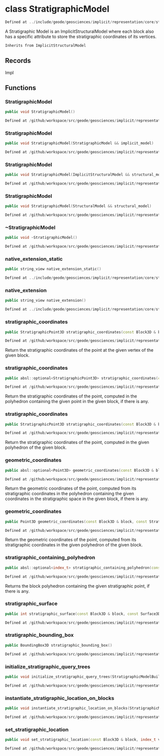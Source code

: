 # class StratigraphicModel

```cpp
Defined at ../include/geode/geosciences/implicit/representation/core/stratigraphic_model.h#49
```

 A Stratigraphic Model is an ImplicitStructuralModel where each block also has a specific attribute to store the stratigraphic coordinates of its vertices.



```cpp
Inherits from ImplicitStructuralModel
```



## Records

Impl



## Functions

### StratigraphicModel

```cpp
public void StratigraphicModel()
```

```cpp
Defined at /github/workspace/src/geode/geosciences/implicit/representation/core/stratigraphic_model.cpp#478
```

### StratigraphicModel

```cpp
public void StratigraphicModel(StratigraphicModel && implicit_model)
```

```cpp
Defined at /github/workspace/src/geode/geosciences/implicit/representation/core/stratigraphic_model.cpp#483
```

### StratigraphicModel

```cpp
public void StratigraphicModel(ImplicitStructuralModel && structural_model)
```

```cpp
Defined at /github/workspace/src/geode/geosciences/implicit/representation/core/stratigraphic_model.cpp#490
```

### StratigraphicModel

```cpp
public void StratigraphicModel(StructuralModel && structural_model)
```

```cpp
Defined at /github/workspace/src/geode/geosciences/implicit/representation/core/stratigraphic_model.cpp#497
```

### ~StratigraphicModel

```cpp
public void ~StratigraphicModel()
```

```cpp
Defined at /github/workspace/src/geode/geosciences/implicit/representation/core/stratigraphic_model.cpp#503
```

### native_extension_static

```cpp
public string_view native_extension_static()
```

```cpp
Defined at ../include/geode/geosciences/implicit/representation/core/stratigraphic_model.h#67
```

### native_extension

```cpp
public string_view native_extension()
```

```cpp
Defined at ../include/geode/geosciences/implicit/representation/core/stratigraphic_model.h#72
```

### stratigraphic_coordinates

```cpp
public StratigraphicPoint3D stratigraphic_coordinates(const Block3D & block, index_t vertex_id)
```

```cpp
Defined at /github/workspace/src/geode/geosciences/implicit/representation/core/stratigraphic_model.cpp#505
```

 Return the stratigraphic coordinates of the point at the given vertex of the given block.

### stratigraphic_coordinates

```cpp
public absl::optional<StratigraphicPoint3D> stratigraphic_coordinates(const Block3D & block, const Point3D & geometric_point)
```

```cpp
Defined at /github/workspace/src/geode/geosciences/implicit/representation/core/stratigraphic_model.cpp#511
```

 Return the stratigraphic coordinates of the point, computed in the polyhedron containing the given point in the given block, if there is any.

### stratigraphic_coordinates

```cpp
public StratigraphicPoint3D stratigraphic_coordinates(const Block3D & block, const Point3D & geometric_point, index_t polyhedron_id)
```

```cpp
Defined at /github/workspace/src/geode/geosciences/implicit/representation/core/stratigraphic_model.cpp#519
```

 Return the stratigraphic coordinates of the point, computed in the given polyhedron of the given block.

### geometric_coordinates

```cpp
public absl::optional<Point3D> geometric_coordinates(const Block3D & block, const StratigraphicPoint3D & stratigraphic_point)
```

```cpp
Defined at /github/workspace/src/geode/geosciences/implicit/representation/core/stratigraphic_model.cpp#528
```

 Return the geometric coordinates of the point, computed from its stratigraphic coordinates in the polyhedron containing the given coordinates in the stratigraphic space in the given block, if there is any.

### geometric_coordinates

```cpp
public Point3D geometric_coordinates(const Block3D & block, const StratigraphicPoint3D & stratigraphic_point, index_t polyhedron_id)
```

```cpp
Defined at /github/workspace/src/geode/geosciences/implicit/representation/core/stratigraphic_model.cpp#536
```

 Return the geometric coordinates of the point, computed from its stratigraphic coordinates in the given polyhedron of the given block.

### stratigraphic_containing_polyhedron

```cpp
public absl::optional<index_t> stratigraphic_containing_polyhedron(const Block3D & block, const StratigraphicPoint3D & stratigraphic_point)
```

```cpp
Defined at /github/workspace/src/geode/geosciences/implicit/representation/core/stratigraphic_model.cpp#544
```

 Returns the block polyhedron containing the given stratigraphic point, if there is any.

### stratigraphic_surface

```cpp
public int stratigraphic_surface(const Block3D & block, const Surface3D & surface)
```

```cpp
Defined at /github/workspace/src/geode/geosciences/implicit/representation/core/stratigraphic_model.cpp#553
```

### stratigraphic_bounding_box

```cpp
public BoundingBox3D stratigraphic_bounding_box()
```

```cpp
Defined at /github/workspace/src/geode/geosciences/implicit/representation/core/stratigraphic_model.cpp#560
```

### initialize_stratigraphic_query_trees

```cpp
public void initialize_stratigraphic_query_trees(StratigraphicModelBuilderKey )
```

```cpp
Defined at /github/workspace/src/geode/geosciences/implicit/representation/core/stratigraphic_model.cpp#565
```

### instantiate_stratigraphic_location_on_blocks

```cpp
public void instantiate_stratigraphic_location_on_blocks(StratigraphicModelBuilderKey )
```

```cpp
Defined at /github/workspace/src/geode/geosciences/implicit/representation/core/stratigraphic_model.cpp#571
```

### set_stratigraphic_location

```cpp
public void set_stratigraphic_location(const Block3D & block, index_t vertex_id, stratigraphic_location_type value, StratigraphicModelBuilderKey )
```

```cpp
Defined at /github/workspace/src/geode/geosciences/implicit/representation/core/stratigraphic_model.cpp#585
```




